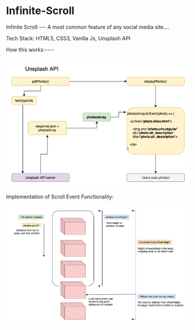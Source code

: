 # Infinite-Scroll
Infinite Scroll --- A most common feature of any social media site....


Tech Stack: HTML5, CSS3, Vanilla Js, Unsplash API

How this works:----

![](Unsplash%2BFlowchart.png)


Implementation of Scroll Event Functionality:

![](scroll-event.png)